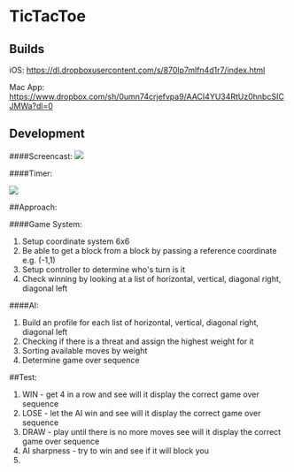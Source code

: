 # TicTacToe

## Builds

iOS: <https://dl.dropboxusercontent.com/s/870lp7mlfn4d1r7/index.html>

Mac App: <https://www.dropbox.com/sh/0umn74crjefvpa9/AACI4YU34RtUz0hnbcSICJMWa?dl=0>

## Development

####Screencast:
[![](http://img.youtube.com/vi/npk8uwKSReM/0.jpg)](https://www.youtube.com/watch?v=npk8uwKSReM "TTT")

####Timer:

![](https://photos-4.dropbox.com/t/2/AAAN8b-g59KypjTZcP96szQtNBSAxF88XELyRcr4AVZxuQ/12/92483404/png/32x32/3/1451635200/0/2/timer.png/EKDE60cYthogAigC/gwYS1hkvjVzgVYAOzQb8g9pQD_I2IDxP11mqufLU9CU?size_mode=3&size=1280x960)


##Approach:

####Game System:

1. Setup coordinate system 6x6
2. Be able to get a block from a block by passing a reference coordinate e.g. (-1,1)
3. Setup controller to determine who's turn is it
4. Check winning by looking at a list of horizontal, vertical, diagonal right, diagonal left

####AI:
1. Build an profile for each list of horizontal, vertical, diagonal right, diagonal left
2. Checking if there is a threat and assign the highest weight for it
3. Sorting available moves by weight
4. Determine game over sequence


##Test:
1. WIN - get 4 in a row and see will it display the correct game over sequence
2. LOSE - let the AI win and see will it display the correct game over sequence
3. DRAW - play until there is no more moves see will it display the correct game over sequence
4. AI sharpness - try to win and see if it will block you
5. 